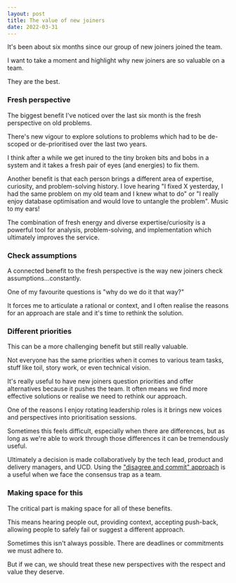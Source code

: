 ```yaml
---
layout: post
title: The value of new joiners
date: 2022-03-31
---
```


It's been about six months since our group of new joiners joined the team.

I want to take a moment and highlight why new joiners are so valuable on a team.

They are the best.

### Fresh perspective

The biggest benefit I've noticed over the last six month is the fresh perspective on old problems.

There's new vigour to explore solutions to problems which had to be de-scoped or de-prioritised over the last two years. 

I think after a while we get inured to the tiny broken bits and bobs in a system and it takes a fresh pair of eyes (and energies) to fix them.

Another benefit is that each person brings a different area of expertise, curiosity, and problem-solving history. I love hearing "I fixed X yesterday, I had the same problem on my old team and I knew what to do" or "I really enjoy database optimisation and would love to untangle the problem". Music to my ears!

The combination of fresh energy and diverse expertise/curiosity is a powerful tool for analysis, problem-solving, and implementation which ultimately improves the service.

### Check assumptions

A connected benefit to the fresh perspective is the way new joiners check assumptions...constantly.

One of my favourite questions is "why do we do it that way?" 

It forces me to articulate a rational or context, and I often realise the reasons for an approach are stale and it's time to rethink the solution.

### Different priorities

This can be a more challenging benefit but still really valuable.

Not everyone has the same priorities when it comes to various team tasks, stuff like toil, story work, or even technical vision.

It's really useful to have new joiners question priorities and offer alternatives because it pushes the team. It often means we find more effective solutions or realise we need to rethink our approach.

One of the reasons I enjoy rotating leadership roles is it brings new voices and perspectives into prioritisation sessions. 

Sometimes this feels difficult, especially when there are differences, but as long as we're able to work through those differences it can be tremendously useful.

Ultimately a decision is made collaboratively by the tech lead, product and delivery managers, and UCD. Using the ["disagree and commit" approach](https://en.wikipedia.org/wiki/Disagree_and_commit) is a useful when we face the consensus trap as a team.

### Making space for this

The critical part is making space for all of these benefits.

This means hearing people out, providing context, accepting push-back, allowing people to safely fail or suggest a different approach.

Sometimes this isn't always possible. There are deadlines or commitments we must adhere to.

But if we can, we should treat these new perspectives with the respect and value they deserve.
